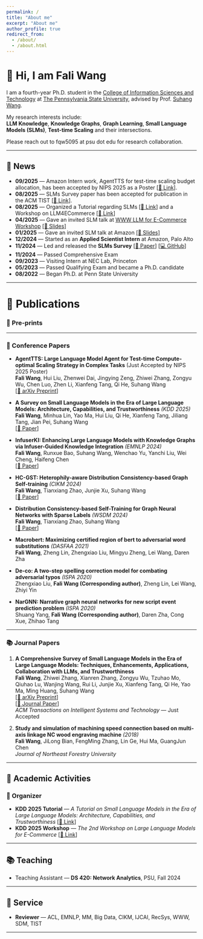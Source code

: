 ```yaml
---
permalink: /
title: "About me"
excerpt: "About me"
author_profile: true
redirect_from: 
  - /about/
  - /about.html
---
```

# 👋 Hi, I am **Fali Wang**  

I am a fourth-year Ph.D. student in the [College of Information Sciences and Technology](https://ist.psu.edu) at [The Pennsylvania State University](https://www.psu.edu/), advised by Prof. [Suhang Wang](https://suhangwang.ist.psu.edu/).  
<!-- I received my **M.S.** from the University of Chinese Academy of Sciences and **B.S.** from Northeast Forestry University.   -->

My research interests include:  
**LLM Knowledge**, **Knowledge Graphs**, **Graph Learning**, **Small Language Models (SLMs)**, **Test-time Scaling** and their intersections.  

Please reach out to fqw5095 at psu dot edu for research collaboration. 

---

## 📰 News
- **09/2025** — Amazon Intern work, AgentTTS for test-time scaling budget allocation, has been accepted by NIPS 2025 as a Poster [[🔗 Link](https://arxiv.org/abs/2508.00890)]. 
- **08/2025** — SLMs Survey paper has been accepted for publication in the ACM TIST [[🔗 Link](https://dl.acm.org/doi/10.1145/3768165)]. 
- **08/2025** — Organized a Tutorial regarding SLMs [[🔗 Link](https://fairyfali.github.io/kdd2025-tutorial/)] and a Workshop on LLM4ECommerce [[🔗 Link](https://kdd2025llm4ecommerce.github.io/)]
- **04/2025** — Gave an invited SLM talk at [WWW LLM for E-Commerce Workshop](https://llm4ecommerce.github.io/schedule/) [[📑 Slides]](/files/SLMs_Survey_Slides__Copy_for_WWW_.pdf)  
- **01/2025** — Gave an invited SLM talk at Amazon [[📑 Slides]](/files/SLMs_Survey_Slides.pdf)  
- **12/2024** — Started as an **Applied Scientist Intern** at Amazon, Palo Alto  
- **11/2024** — Led and released the **SLMs Survey** [[📄 Paper](https://arxiv.org/abs/2411.03350)] [[💻 GitHub](https://github.com/FairyFali/SLMs-Survey)]  
- **11/2024** — Passed Comprehensive Exam  
- **09/2023** — Visiting Intern at NEC Lab, Princeton  
- **05/2023** — Passed Qualifying Exam and became a Ph.D. candidate  
- **08/2022** — Began Ph.D. at Penn State University  

---

# 📄 Publications  

### 📝 Pre-prints


---

### 🎤 Conference Papers

+ **AgentTTS: Large Language Model Agent for Test-time Compute-optimal Scaling Strategy in Complex Tasks** (Just Accepted by NIPS 2025 Poster)  
   **Fali Wang**, Hui Liu, Zhenwei Dai, Jingying Zeng, Zhiwei Zhang, Zongyu Wu, Chen Luo, Zhen Li, Xianfeng Tang, Qi He, Suhang Wang  
   [[📄 arXiv Preprint](https://arxiv.org/abs/2508.00890)]

+ **A Survey on Small Language Models in the Era of Large Language Models: Architecture, Capabilities, and Trustworthiness** *(KDD 2025)*  
   **Fali Wang**, Minhua Lin, Yao Ma, Hui Liu, Qi He, Xianfeng Tang, Jiliang Tang, Jian Pei, Suhang Wang  
   [[📄 Paper](https://dl.acm.org/doi/abs/10.1145/3711896.3736563)]

+ **InfuserKI: Enhancing Large Language Models with Knowledge Graphs via Infuser-Guided Knowledge Integration** *(EMNLP 2024)*  
   **Fali Wang**, Runxue Bao, Suhang Wang, Wenchao Yu, Yanchi Liu, Wei Cheng, Haifeng Chen  
   [[📄 Paper](https://aclanthology.org/2024.findings-emnlp.209.pdf)]

+ **HC-GST: Heterophily-aware Distribution Consistency-based Graph Self-training** *(CIKM 2024)*  
   **Fali Wang**, Tianxiang Zhao, Junjie Xu, Suhang Wang  
   [[📄 Paper](https://arxiv.org/pdf/2407.17787)]

+ **Distribution Consistency-based Self-Training for Graph Neural Networks with Sparse Labels** *(WSDM 2024)*  
   **Fali Wang**, Tianxiang Zhao, Suhang Wang  
   [[📄 Paper](https://arxiv.org/pdf/2401.10394)]

+ **Macrobert: Maximizing certified region of bert to adversarial word substitutions** _(DASFAA 2021)_    
  **Fali Wang**, Zheng Lin, Zhengxiao Liu, Mingyu Zheng, Lei Wang, Daren Zha

+ **De-co: A two-step spelling correction model for combating adversarial typos** _(ISPA 2020)_    
  Zhengxiao Liu, **Fali Wang (Corresponding author)**, Zheng Lin, Lei Wang, Zhiyi Yin

+ **NarGNN: Narrative graph neural networks for new script event prediction problem** _(ISPA 2020)_    
  Shuang Yang, **Fali Wang (Corresponding author)**, Daren Zha, Cong Xue, Zhihao Tang

---

### 📚 Journal Papers

1. **A Comprehensive Survey of Small Language Models in the Era of Large Language Models: Techniques, Enhancements, Applications, Collaboration with LLMs, and Trustworthiness**  
   **Fali Wang**, Zhiwei Zhang, Xianren Zhang, Zongyu Wu, Tzuhao Mo, Qiuhao Lu, Wanjing Wang, Rui Li, Junjie Xu, Xianfeng Tang, Qi He, Yao Ma, Ming Huang, Suhang Wang  
   [[📄 arXiv Preprint](https://arxiv.org/abs/2411.03350)]  
   [[📄 Journal Paper](https://dl.acm.org/doi/10.1145/3768165)]  
   *ACM Transactions on Intelligent Systems and Technology* — Just Accepted

3. **Study and simulation of machining speed connection based on multi-axis linkage NC wood engraving machine** *(2018)*  
   **Fali Wang**, JiLong Bian, FengMing Zhang, Lin Ge, Hui Ma, GuangJun Chen  
   *Journal of Northeast Forestry University*

---

## 🎯 Academic Activities

### 📢 Organizer
- **KDD 2025 Tutorial** — *A Tutorial on Small Language Models in the Era of Large Language Models: Architecture, Capabilities, and Trustworthiness* [[🔗 Link](https://fairyfali.github.io/kdd2025-tutorial/)]  
- **KDD 2025 Workshop** — *The 2nd Workshop on Large Language Models for E-Commerce* [[🔗 Link](https://kdd2025llm4ecommerce.github.io/)]

---

## 📚 Teaching
- Teaching Assistant — **DS 420: Network Analytics**, PSU, Fall 2024  

---

## 🤝 Service
<!-- - **Guest Editor** — *ACM Transactions on Intelligent Systems and Technology (TIST)*  -->
- **Reviewer** — ACL, EMNLP, MM, Big Data, CIKM, IJCAI, RecSys, WWW, SDM, TIST  

---



<div style="margin-top: 75px;"></div>
